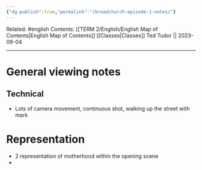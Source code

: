 ```yaml
---
{"dg-publish":true,"permalink":"/broadchurch-episode-1-notes/"}
---
```


Related: #english
Contents: [[TERM 2/English/English Map of Contents\|English Map of Contents]]
[[Classes\|Classes]]
Ted Tudor || 2023-09-04
***
# General viewing notes 

## Technical 
- Lots of camera movement, continuous shot, walking up the street with mark
# Representation 
- 2 representation of motherhood within the opening scene 
- 